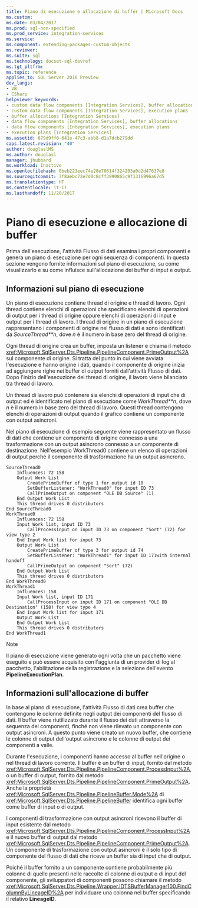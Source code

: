 ```yaml
---
title: Piano di esecuzione e allocazione di buffer | Microsoft Docs
ms.custom: 
ms.date: 03/04/2017
ms.prod: sql-non-specified
ms.prod_service: integration-services
ms.service: 
ms.component: extending-packages-custom-objects
ms.reviewer: 
ms.suite: sql
ms.technology: docset-sql-devref
ms.tgt_pltfrm: 
ms.topic: reference
applies_to: SQL Server 2016 Preview
dev_langs:
- VB
- CSharp
helpviewer_keywords:
- custom data flow components [Integration Services], buffer allocations
- custom data flow components [Integration Services], execution plans
- buffer allocations [Integration Services]
- data flow components [Integration Services], buffer allocations
- data flow components [Integration Services], execution plans
- execution plans [Integration Services]
ms.assetid: 679d9ff0-641e-47c3-abb8-d1a7dcb279dd
caps.latest.revision: "40"
author: douglaslMS
ms.author: douglasl
manager: jhubbard
ms.workload: Inactive
ms.openlocfilehash: 0beb223eec74e28e70614f324203a0d2d47637e8
ms.sourcegitcommit: 7f8aebc72e7d0c8cff3990865c9f1316996a67d5
ms.translationtype: HT
ms.contentlocale: it-IT
ms.lasthandoff: 11/20/2017
---
```

# <a name="execution-plan-and-buffer-allocation"></a>Piano di esecuzione e allocazione di buffer
  Prima dell'esecuzione, l'attività Flusso di dati esamina i propri componenti e genera un piano di esecuzione per ogni sequenza di componenti. In questa sezione vengono fornite informazioni sul piano di esecuzione, su come visualizzarlo e su come influisce sull'allocazione dei buffer di input e output.  
  
## <a name="understanding-the-execution-plan"></a>Informazioni sul piano di esecuzione  
 Un piano di esecuzione contiene thread di origine e thread di lavoro. Ogni thread contiene elenchi di operazioni che specificano elenchi di operazioni di output per i thread di origine oppure elenchi di operazioni di input e output per i thread di lavoro. I thread di origine in un piano di esecuzione rappresentano i componenti di origine nel flusso di dati e sono identificati da *SourceThread**n*, dove *n* è il numero in base zero del thread di origine.  
  
 Ogni thread di origine crea un buffer, imposta un listener e chiama il metodo <xref:Microsoft.SqlServer.Dts.Pipeline.PipelineComponent.PrimeOutput%2A> sul componente di origine. Si tratta del punto in cui viene avviata l'esecuzione e hanno origine i dati, quando il componente di origine inizia ad aggiungere righe nei buffer di output forniti dall'attività Flusso di dati. Dopo l'inizio dell'esecuzione dei thread di origine, il lavoro viene bilanciato tra thread di lavoro.  
  
 Un thread di lavoro può contenere sia elenchi di operazioni di input che di output ed è identificato nel piano di esecuzione come *WorkThread**n*, dove *n* è il numero in base zero del thread di lavoro. Questi thread contengono elenchi di operazioni di output quando il grafico contiene un componente con output asincroni.  
  
 Nel piano di esecuzione di esempio seguente viene rappresentato un flusso di dati che contiene un componente di origine connesso a una trasformazione con un output asincrono connesso a un componente di destinazione. Nell'esempio WorkThread0 contiene un elenco di operazioni di output perché il componente di trasformazione ha un output asincrono.  
  
```  
SourceThread0   
    Influences: 72 158   
    Output Work List   
        CreatePrimeBuffer of type 1 for output id 10   
        SetBufferListener: "WorkThread0" for input ID 73   
        CallPrimeOutput on component "OLE DB Source" (1)   
    End Output Work List   
    This thread drives 0 distributors   
End SourceThread0   
WorkThread0   
    Influences: 72 158   
    Input Work list, input ID 73   
        CallProcessInput on input ID 73 on component "Sort" (72) for view type 2   
    End Input Work list for input 73   
    Output Work List   
        CreatePrimeBuffer of type 3 for output id 74   
        SetBufferListener: "WorkThread1" for input ID 171with internal handoff   
        CallPrimeOutput on component "Sort" (72)   
    End Output Work List   
    This thread drives 0 distributors   
End WorkThread0   
WorkThread1   
    Influences: 158   
    Input Work list, input ID 171  
        CallProcessInput on input ID 171 on component "OLE DB Destination" (158) for view type 4  
    End Input Work list for input 171   
    Output Work List   
    End Output Work List   
    This thread drives 0 distributors   
End WorkThread1  
```  
  
> [!NOTE]  
>  Il piano di esecuzione viene generato ogni volta che un pacchetto viene eseguito e può essere acquisito con l'aggiunta di un provider di log al pacchetto, l'abilitazione della registrazione e la selezione dell'evento **PipelineExecutionPlan**.  
  
## <a name="understanding-buffer-allocation"></a>Informazioni sull'allocazione di buffer  
 In base al piano di esecuzione, l'attività Flusso di dati crea buffer che contengono le colonne definite negli output dei componenti del flusso di dati. Il buffer viene riutilizzato durante il flusso dei dati attraverso la sequenza dei componenti, finché non viene rilevato un componente con output asincroni. A questo punto viene creato un nuovo buffer, che contiene le colonne di output dell'output asincrono e le colonne di output dei componenti a valle.  
  
 Durante l'esecuzione, i componenti hanno accesso al buffer nell'origine o nel thread di lavoro corrente. Il buffer è un buffer di input, fornito dal metodo <xref:Microsoft.SqlServer.Dts.Pipeline.PipelineComponent.ProcessInput%2A>, o un buffer di output, fornito dal metodo <xref:Microsoft.SqlServer.Dts.Pipeline.PipelineComponent.PrimeOutput%2A>. Anche la proprietà <xref:Microsoft.SqlServer.Dts.Pipeline.PipelineBuffer.Mode%2A> di <xref:Microsoft.SqlServer.Dts.Pipeline.PipelineBuffer> identifica ogni buffer come buffer di input o di output.  
  
 I componenti di trasformazione con output asincroni ricevono il buffer di input esistente dal metodo <xref:Microsoft.SqlServer.Dts.Pipeline.PipelineComponent.ProcessInput%2A> e il nuovo buffer di output dal metodo <xref:Microsoft.SqlServer.Dts.Pipeline.PipelineComponent.PrimeOutput%2A>. Un componente di trasformazione con output asincroni è il solo tipo di componente del flusso di dati che riceve un buffer sia di input che di output.  
  
 Poiché il buffer fornito a un componente contiene probabilmente più colonne di quelle presenti nelle raccolte di colonne di output o di input del componente, gli sviluppatori di componenti possono chiamare il metodo <xref:Microsoft.SqlServer.Dts.Pipeline.Wrapper.IDTSBufferManager100.FindColumnByLineageID%2A> per individuare una colonna nel buffer specificando il relativo **LineageID**.  
  
